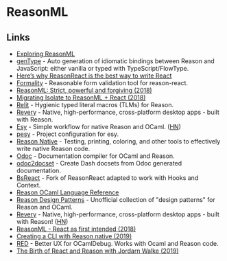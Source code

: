 # ReasonML

## Links

* [Exploring ReasonML](http://reasonmlhub.com/exploring-reasonml/toc.html)
* [genType](https://github.com/cristianoc/genType) - Auto generation of idiomatic bindings between Reason and JavaScript: either vanilla or typed with TypeScript/FlowType.
* [Here’s why ReasonReact is the best way to write React](https://medium.freecodecamp.org/psst-heres-why-reasonreact-is-the-best-way-to-write-react-5088d434d035)
* [Formality](https://github.com/alexfedoseev/re-formality) - Reasonable form validation tool for reason-react.
* [ReasonML: Strict, powerful and forgiving \(2018\)](https://news.ycombinator.com/item?id=18414084)
* [Migrating Isolate to ReasonML + React \(2018\)](http://seenaburns.com/2018/07/02/migrating-isolate-to-reason-react/)
* [Relit](https://github.com/cyrus-/relit) - Hygienic typed literal macros \(TLMs\) for Reason.
* [Revery](https://github.com/bryphe/revery) - Native, high-performance, cross-platform desktop apps - built with Reason.
* [Esy](https://esy.sh/) - Simple workflow for native Reason and OCaml. \([HN](https://news.ycombinator.com/item?id=18967693)\)
* [pesy](https://github.com/esy/pesy) - Project configuration for esy.
* [Reason Native](https://github.com/facebookexperimental/reason-native) - Testing, printing, coloring, and other tools to effectively write native Reason code.
* [Odoc](https://github.com/ocaml/odoc) - Documentation compiler for OCaml and Reason.
* [odoc2docset](https://github.com/jfeser/odoc2docset) - Create Dash docsets from Odoc generated documentation.
* [BsReact](https://github.com/eldh/bs-react) - Fork of ReasonReact adapted to work with Hooks and Context.
* [Reason OCaml Language Reference](https://github.com/jordwalke/reasonml-manual)
* [Reason Design Patterns](https://github.com/ostera/reason-design-patterns) - Unofficial collection of "design patterns" for Reason and OCaml.
* [Revery](https://github.com/revery-ui/revery) - Native, high-performance, cross-platform desktop apps - built with Reason! \([HN](https://news.ycombinator.com/item?id=18994837)\)
* [ReasonML - React as first intended \(2018\)](https://www.imaginarycloud.com/blog/reasonml-react-as-first-intended/)
* [Creating a CLI with Reason native \(2019\)](https://rolflekang.com/creating-a-cli-with-reason-native)
* [RED](https://github.com/reasonml/red) - Better UX for OCamlDebug. Works with Ocaml and Reason code.
* [The Birth of React and Reason with Jordarn Walke \(2019\)](https://overcast.fm/+Q5fSfHCDs)

